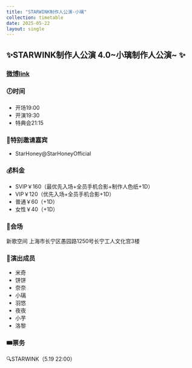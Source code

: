 ```yaml
---
title: "STARWINK制作人公演-小璃"
collection: timetable
date: 2025-05-22
layout: single
---
```


## ✨STARWINK制作人公演 4.0~小璃制作人公演~ ✨

### [微博link](https://weibo.com/7544960611/5166638045070291)

### 🕖时间
- 开场19:00
- 开演19:30
- 特典会21:15

### 💃特别邀请嘉宾

- StarHoney@StarHoneyOfficial

### 💰料金
- SVIP￥160（最优先入场+全员手机合影+制作人色纸+1D）
- VIP￥120（优先入场+全员手机合影+1D）
- 普通￥60（+1D）
- 女性￥40（+1D）

### 🏤会场

新歌空间 上海市长宁区愚园路1250号长宁工人文化宫3楼

### 💃演出成员
- 米奇
- 饼饼
- 奈奈
- 小璃
- 羽悠
- 夜夜
- 小芋
- 洛黎

### 🎟️票务

🔍STARWINK（5.19 22:00）
